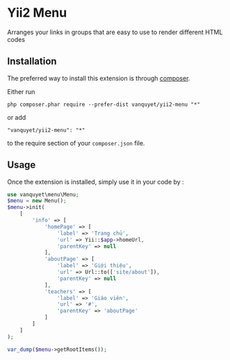 Yii2 Menu
=========
Arranges your links in groups that are easy to use to render different HTML codes

Installation
------------

The preferred way to install this extension is through [composer](http://getcomposer.org/download/).

Either run

```
php composer.phar require --prefer-dist vanquyet/yii2-menu "*"
```

or add

```
"vanquyet/yii2-menu": "*"
```

to the require section of your `composer.json` file.


Usage
-----

Once the extension is installed, simply use it in your code by  :

```php
use vanquyet\menu\Menu;
$menu = new Menu();
$menu->init(
    [
        'info' => [
            'homePage' => [
                'label' => 'Trang chủ',
                'url' => Yii::$app->homeUrl,
                'parentKey' => null
            ],
            'aboutPage' => [
                'label' => 'Giới thiệu',
                'url' => Url::to(['site/about']),
                'parentKey' => null
            ],
            'teachers' => [
                'label' => 'Giáo viên',
                'url' => '#',
                'parentKey' => 'aboutPage'
            ]
        ]
    ]
);

var_dump($menu->getRootItems());
```